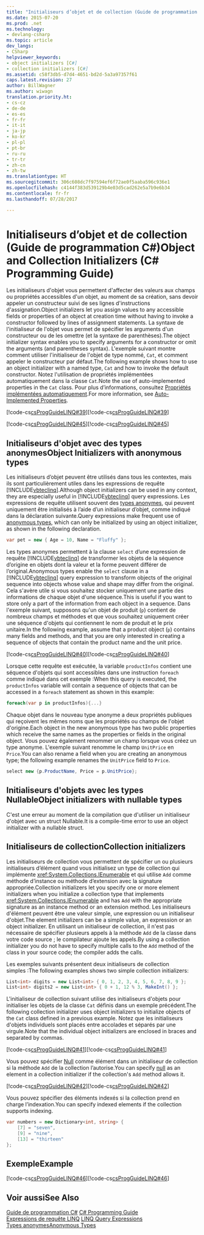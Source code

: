 ```yaml
---
title: "Initialiseurs d’objet et de collection (Guide de programmation C#)"
ms.date: 2015-07-20
ms.prod: .net
ms.technology:
- devlang-csharp
ms.topic: article
dev_langs:
- CSharp
helpviewer_keywords:
- object initializers [C#]
- collection initializers [C#]
ms.assetid: c58f3db5-d7d4-4651-bd2d-5a3a97357f61
caps.latest.revision: 27
author: BillWagner
ms.author: wiwagn
translation.priority.ht:
- cs-cz
- de-de
- es-es
- fr-fr
- it-it
- ja-jp
- ko-kr
- pl-pl
- pt-br
- ru-ru
- tr-tr
- zh-cn
- zh-tw
ms.translationtype: HT
ms.sourcegitcommit: 306c608dc7f97594ef6f72ae0f5aaba596c936e1
ms.openlocfilehash: c4144f383d539129b4e03d5cad262e5a7b9e6b34
ms.contentlocale: fr-fr
ms.lasthandoff: 07/28/2017

---
```

# <a name="object-and-collection-initializers-c-programming-guide"></a><span data-ttu-id="2db85-102">Initialiseurs d’objet et de collection (Guide de programmation C#)</span><span class="sxs-lookup"><span data-stu-id="2db85-102">Object and Collection Initializers (C# Programming Guide)</span></span>
<span data-ttu-id="2db85-103">Les initialiseurs d'objet vous permettent d'affecter des valeurs aux champs ou propriétés accessibles d'un objet, au moment de sa création, sans devoir appeler un constructeur suivi de ses lignes d'instructions d'assignation.</span><span class="sxs-lookup"><span data-stu-id="2db85-103">Object initializers let you assign values to any accessible fields or properties of an object at creation time without having to invoke a constructor followed by lines of assignment statements.</span></span> <span data-ttu-id="2db85-104">La syntaxe de l'initialiseur de l'objet vous permet de spécifier les arguments d'un constructeur ou de les omettre (et la syntaxe de parenthèses).</span><span class="sxs-lookup"><span data-stu-id="2db85-104">The object initializer syntax enables you to specify arguments for a constructor or omit the arguments (and parentheses syntax).</span></span>  <span data-ttu-id="2db85-105">L'exemple suivant montre comment utiliser l'initialiseur de l'objet de type nommé, `Cat`, et comment appeler le constructeur par défaut.</span><span class="sxs-lookup"><span data-stu-id="2db85-105">The following example shows how to use an object initializer with a named type, `Cat` and how to invoke the default constructor.</span></span> <span data-ttu-id="2db85-106">Notez l'utilisation de propriétés implémentées automatiquement dans la classe `Cat`.</span><span class="sxs-lookup"><span data-stu-id="2db85-106">Note the use of auto-implemented properties in the `Cat` class.</span></span> <span data-ttu-id="2db85-107">Pour plus d’informations, consultez [Propriétés implémentées automatiquement](../../../csharp/programming-guide/classes-and-structs/auto-implemented-properties.md).</span><span class="sxs-lookup"><span data-stu-id="2db85-107">For more information, see [Auto-Implemented Properties](../../../csharp/programming-guide/classes-and-structs/auto-implemented-properties.md).</span></span>  
  
 <span data-ttu-id="2db85-108">[!code-cs[csProgGuideLINQ#39](../../../csharp/programming-guide/arrays/codesnippet/CSharp/object-and-collection-initializers_1.cs)]</span><span class="sxs-lookup"><span data-stu-id="2db85-108">[!code-cs[csProgGuideLINQ#39](../../../csharp/programming-guide/arrays/codesnippet/CSharp/object-and-collection-initializers_1.cs)]</span></span>  
  
 <span data-ttu-id="2db85-109">[!code-cs[csProgGuideLINQ#45](../../../csharp/programming-guide/arrays/codesnippet/CSharp/object-and-collection-initializers_2.cs)]</span><span class="sxs-lookup"><span data-stu-id="2db85-109">[!code-cs[csProgGuideLINQ#45](../../../csharp/programming-guide/arrays/codesnippet/CSharp/object-and-collection-initializers_2.cs)]</span></span>  
  
## <a name="object-initializers-with-anonymous-types"></a><span data-ttu-id="2db85-110">Initialiseurs d'objet avec des types anonymes</span><span class="sxs-lookup"><span data-stu-id="2db85-110">Object Initializers with anonymous types</span></span>  
 <span data-ttu-id="2db85-111">Les initialiseurs d’objet peuvent être utilisés dans tous les contextes, mais ils sont particulièrement utiles dans les expressions de requête [!INCLUDE[vbteclinq](~/includes/vbteclinq-md.md)].</span><span class="sxs-lookup"><span data-stu-id="2db85-111">Although object initializers can be used in any context, they are especially useful in [!INCLUDE[vbteclinq](~/includes/vbteclinq-md.md)] query expressions.</span></span> <span data-ttu-id="2db85-112">Les expressions de requête utilisent souvent des [types anonymes](../../../csharp/programming-guide/classes-and-structs/anonymous-types.md), qui peuvent uniquement être initialisés à l’aide d’un initialiseur d’objet, comme indiqué dans la déclaration suivante.</span><span class="sxs-lookup"><span data-stu-id="2db85-112">Query expressions make frequent use of [anonymous types](../../../csharp/programming-guide/classes-and-structs/anonymous-types.md), which can only be initialized by using an object initializer, as shown in the following declaration.</span></span>  
  
```csharp
var pet = new { Age = 10, Name = "Fluffy" };  
```  
  
 <span data-ttu-id="2db85-113">Les types anonymes permettent à la clause `select` d’une expression de requête [!INCLUDE[vbteclinq](~/includes/vbteclinq-md.md)] de transformer les objets de la séquence d’origine en objets dont la valeur et la forme peuvent différer de l’original.</span><span class="sxs-lookup"><span data-stu-id="2db85-113">Anonymous types enable the `select` clause in a [!INCLUDE[vbteclinq](~/includes/vbteclinq-md.md)] query expression to transform objects of the original sequence into objects whose value and shape may differ from the original.</span></span> <span data-ttu-id="2db85-114">Cela s'avère utile si vous souhaitez stocker uniquement une partie des informations de chaque objet d'une séquence.</span><span class="sxs-lookup"><span data-stu-id="2db85-114">This is useful if you want to store only a part of the information from each object in a sequence.</span></span> <span data-ttu-id="2db85-115">Dans l'exemple suivant, supposons qu'un objet de produit (`p`) contient de nombreux champs et méthodes et que vous souhaitez uniquement créer une séquence d'objets qui contiennent le nom de produit et le prix unitaire.</span><span class="sxs-lookup"><span data-stu-id="2db85-115">In the following example, assume that a product object (`p`) contains many fields and methods, and that you are only interested in creating a sequence of objects that contain the product name and the unit price.</span></span>  
  
 <span data-ttu-id="2db85-116">[!code-cs[csProgGuideLINQ#40](../../../csharp/programming-guide/arrays/codesnippet/CSharp/object-and-collection-initializers_3.cs)]</span><span class="sxs-lookup"><span data-stu-id="2db85-116">[!code-cs[csProgGuideLINQ#40](../../../csharp/programming-guide/arrays/codesnippet/CSharp/object-and-collection-initializers_3.cs)]</span></span>  
  
 <span data-ttu-id="2db85-117">Lorsque cette requête est exécutée, la variable `productInfos` contient une séquence d'objets qui sont accessibles dans une instruction `foreach` comme indiqué dans cet exemple :</span><span class="sxs-lookup"><span data-stu-id="2db85-117">When this query is executed, the `productInfos` variable will contain a sequence of objects that can be accessed in a `foreach` statement as shown in this example:</span></span>  
  
```csharp
foreach(var p in productInfos){...}  
```  
  
 <span data-ttu-id="2db85-118">Chaque objet dans le nouveau type anonyme a deux propriétés publiques qui reçoivent les mêmes noms que les propriétés ou champs de l'objet d'origine.</span><span class="sxs-lookup"><span data-stu-id="2db85-118">Each object in the new anonymous type has two public properties which receive the same names as the properties or fields in the original object.</span></span> <span data-ttu-id="2db85-119">Vous pouvez également renommer un champ lorsque vous créez un type anonyme. L'exemple suivant renomme le champ `UnitPrice` en `Price`.</span><span class="sxs-lookup"><span data-stu-id="2db85-119">You can also rename a field when you are creating an anonymous type; the following example renames the `UnitPrice` field to `Price`.</span></span>  
  
```csharp
select new {p.ProductName, Price = p.UnitPrice};  
```  
  
## <a name="object-initializers-with-nullable-types"></a><span data-ttu-id="2db85-120">Initialiseurs d'objets avec les types Nullable</span><span class="sxs-lookup"><span data-stu-id="2db85-120">Object initializers with nullable types</span></span>  
 <span data-ttu-id="2db85-121">C'est une erreur au moment de la compilation que d'utiliser un initialiseur d'objet avec un struct Nullable.</span><span class="sxs-lookup"><span data-stu-id="2db85-121">It is a compile-time error to use an object initializer with a nullable struct.</span></span>  
  
## <a name="collection-initializers"></a><span data-ttu-id="2db85-122">Initialiseurs de collection</span><span class="sxs-lookup"><span data-stu-id="2db85-122">Collection initializers</span></span>  
 <span data-ttu-id="2db85-123">Les initialiseurs de collection vous permettent de spécifier un ou plusieurs initialiseurs d’élément quand vous initialisez un type de collection qui implémente <xref:System.Collections.IEnumerable> et qui utilise `Add` comme méthode d’instance ou méthode d’extension avec la signature appropriée.</span><span class="sxs-lookup"><span data-stu-id="2db85-123">Collection initializers let you specify one or more element initializers when you initialize a collection type that implements <xref:System.Collections.IEnumerable> and has `Add` with the appropriate signature as an instance method or an extension method.</span></span> <span data-ttu-id="2db85-124">Les initialiseurs d'élément peuvent être une valeur simple, une expression ou un initialiseur d'objet.</span><span class="sxs-lookup"><span data-stu-id="2db85-124">The element initializers can be a simple value, an expression or an object initializer.</span></span> <span data-ttu-id="2db85-125">En utilisant un initialiseur de collection, il n'est pas nécessaire de spécifier plusieurs appels à la méthode `Add` de la classe dans votre code source ; le compilateur ajoute les appels.</span><span class="sxs-lookup"><span data-stu-id="2db85-125">By using a collection initializer you do not have to specify multiple calls to the `Add` method of the class in your source code; the compiler adds the calls.</span></span>  
  
 <span data-ttu-id="2db85-126">Les exemples suivants présentent deux initialiseurs de collection simples :</span><span class="sxs-lookup"><span data-stu-id="2db85-126">The following examples shows two simple collection initializers:</span></span>  
  
```csharp
List<int> digits = new List<int> { 0, 1, 2, 3, 4, 5, 6, 7, 8, 9 };  
List<int> digits2 = new List<int> { 0 + 1, 12 % 3, MakeInt() };  
```  
  
 <span data-ttu-id="2db85-127">L'initialiseur de collection suivant utilise des initialiseurs d'objets pour initialiser les objets de la classe `Cat` définis dans un exemple précédent.</span><span class="sxs-lookup"><span data-stu-id="2db85-127">The following collection initializer uses object initializers to initialize objects of the `Cat` class defined in a previous example.</span></span> <span data-ttu-id="2db85-128">Notez que les initialiseurs d'objets individuels sont placés entre accolades et séparés par une virgule.</span><span class="sxs-lookup"><span data-stu-id="2db85-128">Note that the individual object initializers are enclosed in braces and separated by commas.</span></span>  
  
 <span data-ttu-id="2db85-129">[!code-cs[csProgGuideLINQ#41](../../../csharp/programming-guide/arrays/codesnippet/CSharp/object-and-collection-initializers_4.cs)]</span><span class="sxs-lookup"><span data-stu-id="2db85-129">[!code-cs[csProgGuideLINQ#41](../../../csharp/programming-guide/arrays/codesnippet/CSharp/object-and-collection-initializers_4.cs)]</span></span>  
  
 <span data-ttu-id="2db85-130">Vous pouvez spécifier [Null](../../../csharp/language-reference/keywords/null.md) comme élément dans un initialiseur de collection si la méthode `Add` de la collection l’autorise.</span><span class="sxs-lookup"><span data-stu-id="2db85-130">You can specify [null](../../../csharp/language-reference/keywords/null.md) as an element in a collection initializer if the collection's `Add` method allows it.</span></span>  
  
 <span data-ttu-id="2db85-131">[!code-cs[csProgGuideLINQ#42](../../../csharp/programming-guide/arrays/codesnippet/CSharp/object-and-collection-initializers_5.cs)]</span><span class="sxs-lookup"><span data-stu-id="2db85-131">[!code-cs[csProgGuideLINQ#42](../../../csharp/programming-guide/arrays/codesnippet/CSharp/object-and-collection-initializers_5.cs)]</span></span>  
  
 <span data-ttu-id="2db85-132">Vous pouvez spécifier des éléments indexés si la collection prend en charge l’indexation.</span><span class="sxs-lookup"><span data-stu-id="2db85-132">You can specify indexed elements if the collection supports indexing.</span></span>  
  
```csharp
var numbers = new Dictionary<int, string> {   
    [7] = "seven",   
    [9] = "nine",   
    [13] = "thirteen"   
};  
```  
  
## <a name="example"></a><span data-ttu-id="2db85-133">Exemple</span><span class="sxs-lookup"><span data-stu-id="2db85-133">Example</span></span>  
 <span data-ttu-id="2db85-134">[!code-cs[csProgGuideLINQ#46](../../../csharp/programming-guide/arrays/codesnippet/CSharp/object-and-collection-initializers_6.cs)]</span><span class="sxs-lookup"><span data-stu-id="2db85-134">[!code-cs[csProgGuideLINQ#46](../../../csharp/programming-guide/arrays/codesnippet/CSharp/object-and-collection-initializers_6.cs)]</span></span>  
  
## <a name="see-also"></a><span data-ttu-id="2db85-135">Voir aussi</span><span class="sxs-lookup"><span data-stu-id="2db85-135">See Also</span></span>  
 <span data-ttu-id="2db85-136">[Guide de programmation C#](../../../csharp/programming-guide/index.md) </span><span class="sxs-lookup"><span data-stu-id="2db85-136">[C# Programming Guide](../../../csharp/programming-guide/index.md) </span></span>  
 <span data-ttu-id="2db85-137">[Expressions de requête LINQ](../../../csharp/programming-guide/linq-query-expressions/index.md) </span><span class="sxs-lookup"><span data-stu-id="2db85-137">[LINQ Query Expressions](../../../csharp/programming-guide/linq-query-expressions/index.md) </span></span>  
 [<span data-ttu-id="2db85-138">Types anonymes</span><span class="sxs-lookup"><span data-stu-id="2db85-138">Anonymous Types</span></span>](../../../csharp/programming-guide/classes-and-structs/anonymous-types.md)

